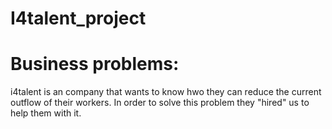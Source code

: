 # I4talent_project

# Business problems: #
i4talent is an company that wants to know hwo they can reduce the current outflow of their workers. In order to solve this problem they "hired" us to help them with it.
